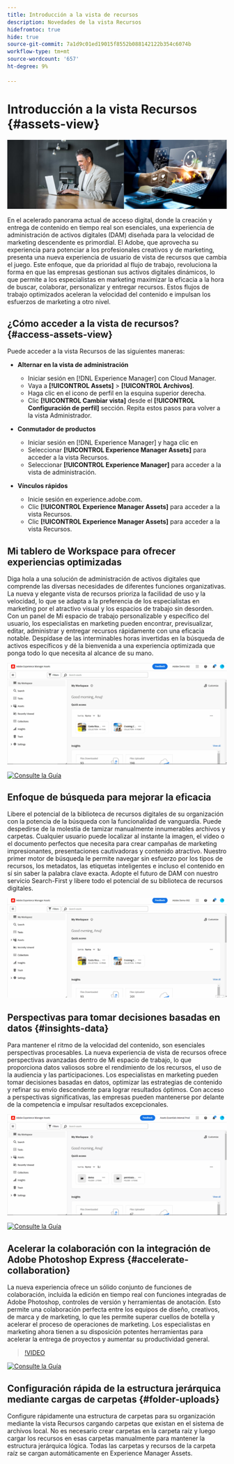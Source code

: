 ```yaml
---
title: Introducción a la vista de recursos
description: Novedades de la vista Recursos
hidefromtoc: true
hide: true
source-git-commit: 7a1d9c01ed19015f8552b088142122b354c6074b
workflow-type: tm+mt
source-wordcount: '657'
ht-degree: 9%

---
```



# Introducción a la vista Recursos {#assets-view}

![Implementación de Assets Essentials](assets/banner-image.jpg)

En el acelerado panorama actual de acceso digital, donde la creación y entrega de contenido en tiempo real son esenciales, una experiencia de administración de activos digitales (DAM) diseñada para la velocidad de marketing descendente es primordial. El Adobe, que aprovecha su experiencia para potenciar a los profesionales creativos y de marketing, presenta una nueva experiencia de usuario de vista de recursos que cambia el juego. Este enfoque, que da prioridad al flujo de trabajo, revoluciona la forma en que las empresas gestionan sus activos digitales dinámicos, lo que permite a los especialistas en marketing maximizar la eficacia a la hora de buscar, colaborar, personalizar y entregar recursos. Estos flujos de trabajo optimizados aceleran la velocidad del contenido e impulsan los esfuerzos de marketing a otro nivel.

## ¿Cómo acceder a la vista de recursos? {#access-assets-view}

Puede acceder a la vista Recursos de las siguientes maneras:

* **Alternar en la vista de administración**

   * Iniciar sesión en [!DNL Experience Manager] con Cloud Manager.
   * Vaya a **[!UICONTROL Assets]** > **[!UICONTROL Archivos]**.
   * Haga clic en el icono de perfil en la esquina superior derecha.
   * Clic **[!UICONTROL Cambiar vista]** desde el **[!UICONTROL Configuración de perfil]** sección.
Repita estos pasos para volver a la vista Administrador.

* **Conmutador de productos**
   * Iniciar sesión en [!DNL Experience Manager] y haga clic en
   * Seleccionar **[!UICONTROL Experience Manager Assets]** para acceder a la vista Recursos.
   * Seleccionar **[!UICONTROL Experience Manager]** para acceder a la vista de administración.

* **Vínculos rápidos**
   * Inicie sesión en experience.adobe.com.
   * Clic **[!UICONTROL Experience Manager Assets]** para acceder a la vista Recursos.
   * Clic **[!UICONTROL Experience Manager Assets]** para acceder a la vista Recursos.


## Mi tablero de Workspace para ofrecer experiencias optimizadas

Diga hola a una solución de administración de activos digitales que comprende las diversas necesidades de diferentes funciones organizativas. La nueva y elegante vista de recursos prioriza la facilidad de uso y la velocidad, lo que se adapta a la preferencia de los especialistas en marketing por el atractivo visual y los espacios de trabajo sin desorden. Con un panel de Mi espacio de trabajo personalizable y específico del usuario, los especialistas en marketing pueden encontrar, previsualizar, editar, administrar y entregar recursos rápidamente con una eficacia notable. Despídase de las interminables horas invertidas en la búsqueda de activos específicos y dé la bienvenida a una experiencia optimizada que ponga todo lo que necesita al alcance de su mano.

![Implementación de Assets Essentials](assets/my-workspace-demo.gif)

[![Consulte la Guía](https://helpx.adobe.com/content/dam/help/en/marketing-cloud/how-to/digital-foundation/_jcr_content/main-pars/image_1250343773/see-the-guide-sm.png)](my-workspace.md)

## Enfoque de búsqueda para mejorar la eficacia

Libere el potencial de la biblioteca de recursos digitales de su organización con la potencia de la búsqueda con la funcionalidad de vanguardia. Puede despedirse de la molestia de tamizar manualmente innumerables archivos y carpetas. Cualquier usuario puede localizar al instante la imagen, el vídeo o el documento perfectos que necesita para crear campañas de marketing impresionantes, presentaciones cautivadoras y contenido atractivo. Nuestro primer motor de búsqueda le permite navegar sin esfuerzo por los tipos de recursos, los metadatos, las etiquetas inteligentes e incluso el contenido en sí sin saber la palabra clave exacta. Adopte el futuro de DAM con nuestro servicio Search-First y libere todo el potencial de su biblioteca de recursos digitales.

![Implementación de Assets Essentials](assets/search-first.gif)

## Perspectivas para tomar decisiones basadas en datos {#insights-data}

Para mantener el ritmo de la velocidad del contenido, son esenciales perspectivas procesables. La nueva experiencia de vista de recursos ofrece perspectivas avanzadas dentro de Mi espacio de trabajo, lo que proporciona datos valiosos sobre el rendimiento de los recursos, el uso de la audiencia y las participaciones. Los especialistas en marketing pueden tomar decisiones basadas en datos, optimizar las estrategias de contenido y refinar su envío descendente para lograr resultados óptimos. Con acceso a perspectivas significativas, las empresas pueden mantenerse por delante de la competencia e impulsar resultados excepcionales.

![Implementación de Assets Essentials](assets/insights-overview.gif)

[![Consulte la Guía](https://helpx.adobe.com/content/dam/help/en/marketing-cloud/how-to/digital-foundation/_jcr_content/main-pars/image_1250343773/see-the-guide-sm.png)](manage-reports.md#view-live-statistics)

## Acelerar la colaboración con la integración de Adobe Photoshop Express {#accelerate-collaboration}

La nueva experiencia ofrece un sólido conjunto de funciones de colaboración, incluida la edición en tiempo real con funciones integradas de Adobe Photoshop, controles de versión y herramientas de anotación. Esto permite una colaboración perfecta entre los equipos de diseño, creativos, de marca y de marketing, lo que les permite superar cuellos de botella y acelerar el proceso de operaciones de marketing. Los especialistas en marketing ahora tienen a su disposición potentes herramientas para acelerar la entrega de proyectos y aumentar su productividad general.

>[!VIDEO](https://video.tv.adobe.com/v/3420922)

[![Consulte la Guía](https://helpx.adobe.com/content/dam/help/en/marketing-cloud/how-to/digital-foundation/_jcr_content/main-pars/image_1250343773/see-the-guide-sm.png)](edit-images.md)

## Configuración rápida de la estructura jerárquica mediante cargas de carpetas {#folder-uploads}

Configure rápidamente una estructura de carpetas para su organización mediante la vista Recursos cargando carpetas que existan en el sistema de archivos local. No es necesario crear carpetas en la carpeta raíz y luego cargar los recursos en esas carpetas manualmente para mantener la estructura jerárquica lógica. Todas las carpetas y recursos de la carpeta raíz se cargan automáticamente en Experience Manager Assets.




